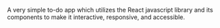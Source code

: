 A very simple to-do app which utilizes the React javascript library 
and its components to make it interactive, responsive, and accessible.

